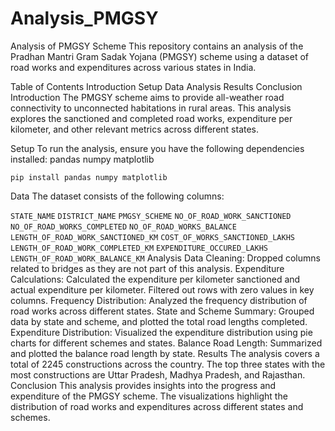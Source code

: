 # Analysis_PMGSY

Analysis of PMGSY Scheme
This repository contains an analysis of the Pradhan Mantri Gram Sadak Yojana (PMGSY) scheme using a dataset of road works and expenditures across various states in India.

Table of Contents
Introduction
Setup
Data
Analysis
Results
Conclusion
Introduction
The PMGSY scheme aims to provide all-weather road connectivity to unconnected habitations in rural areas. This analysis explores the sanctioned and completed road works, expenditure per kilometer, and other relevant metrics across different states.

Setup
To run the analysis, ensure you have the following dependencies installed:
pandas
numpy
matplotlib

```pip install pandas numpy matplotlib ```

Data
The dataset consists of the following columns:

`STATE_NAME`
`DISTRICT_NAME`
`PMGSY_SCHEME`
`NO_OF_ROAD_WORK_SANCTIONED`
`NO_OF_ROAD_WORKS_COMPLETED`
`NO_OF_ROAD_WORKS_BALANCE`
`LENGTH_OF_ROAD_WORK_SANCTIONED_KM`
`COST_OF_WORKS_SANCTIONED_LAKHS`
`LENGTH_OF_ROAD_WORK_COMPLETED_KM`
`EXPENDITURE_OCCURED_LAKHS`
`LENGTH_OF_ROAD_WORK_BALANCE_KM`
Analysis
Data Cleaning: Dropped columns related to bridges as they are not part of this analysis.
Expenditure Calculations:
Calculated the expenditure per kilometer sanctioned and actual expenditure per kilometer.
Filtered out rows with zero values in key columns.
Frequency Distribution: Analyzed the frequency distribution of road works across different states.
State and Scheme Summary: Grouped data by state and scheme, and plotted the total road lengths completed.
Expenditure Distribution: Visualized the expenditure distribution using pie charts for different schemes and states.
Balance Road Length: Summarized and plotted the balance road length by state.
Results
The analysis covers a total of 2245 constructions across the country.
The top three states with the most constructions are Uttar Pradesh, Madhya Pradesh, and Rajasthan.
Conclusion
This analysis provides insights into the progress and expenditure of the PMGSY scheme. The visualizations highlight the distribution of road works and expenditures across different states and schemes.
